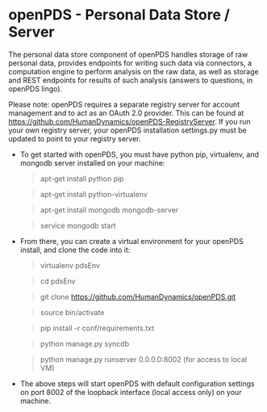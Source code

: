 openPDS - Personal Data Store / Server
======================================

The personal data store component of openPDS handles storage of raw personal data, provides endpoints for writing such data via connectors, a computation engine to perform analysis on the raw data, as well as storage and REST endpoints for results of such analysis (answers to questions, in openPDS lingo).

Please note: openPDS requires a separate registry server for account management and to act as an OAuth 2.0 provider. This can be found at https://github.com/HumanDynamics/openPDS-RegistryServer. If you run your own registry server, your openPDS installation settings.py must be updated to point to your registry server. 

* To get started with openPDS, you must have python pip, virtualenv, and mongodb server installed on your machine:

    >apt-get install python pip
    
    >apt-get install python-virtualenv
    
    >apt-get install mongodb mongodb-server
    
    >service mongodb start

* From there, you can create a virtual environment for your openPDS install, and clone the code into it:

    >virtualenv pdsEnv
    
    >cd pdsEnv
    
    >git clone https://github.com/HumanDynamics/openPDS.git
    
    >source bin/activate
    
    >pip install -r conf/requirements.txt
    
    >python manage.py syncdb
    
    >python manage.py runserver 0.0.0.0:8002 (for access to local VM)
 
* The above steps will start openPDS with default configuration settings on port 8002 of the loopback interface (local access only) on your machine. 
